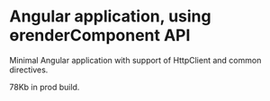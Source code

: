 # Angular application, using ɵrenderComponent API

Minimal Angular application with support of HttpClient and common directives.

78Kb in prod build.




